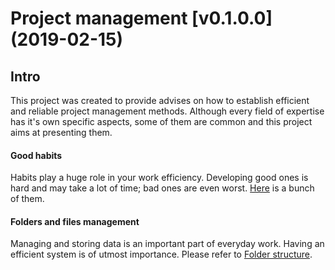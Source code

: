 # Project management [v0.1.0.0] (2019-02-15)

## Intro
This project was created to provide advises on how to establish efficient and reliable project management methods. Although every field of expertise has it's own specific aspects, some of them are common and this project aims at presenting them.

#### Good habits
Habits play a huge role in your work efficiency. Developing good ones is hard and may take a lot of time; bad ones are even worst. [Here]() is a bunch of them.

#### Folders and files management
Managing and storing data is an important part of everyday work. Having an efficient system is of utmost importance.
Please refer to [Folder structure](https://github.com/Zasco/folder-structure).
